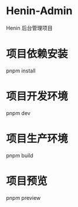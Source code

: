 <!--
 * @Author: Chen Xin
 * @Date: 2022-04-11 21:33:57
 * @LastEditTime: 2022-04-11 23:11:32
 * @LastEditors: Chen Xin
 * @Description:
 * @FilePath: \Henin-Admin\README.md
-->

# Henin-Admin

Henin 后台管理项目

# 项目依赖安装

pnpm install

# 项目开发环境

pnpm dev

# 项目生产环境

pnpm build

# 项目预览

pnpm preview
